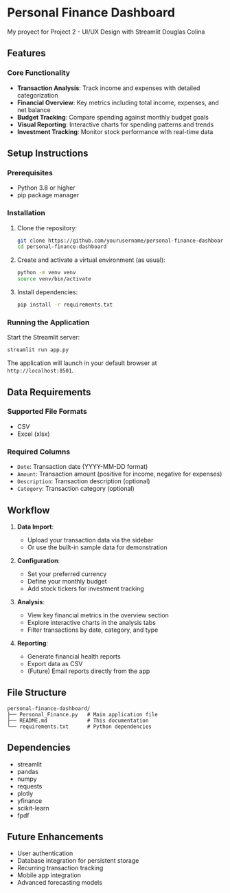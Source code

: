 # Personal Finance Dashboard

My proyect for Project 2 - UI/UX Design with Streamlit Douglas Colina

## Features

### Core Functionality
- **Transaction Analysis**: Track income and expenses with detailed categorization
- **Financial Overview**: Key metrics including total income, expenses, and net balance
- **Budget Tracking**: Compare spending against monthly budget goals
- **Visual Reporting**: Interactive charts for spending patterns and trends
- **Investment Tracking**: Monitor stock performance with real-time data


## Setup Instructions

### Prerequisites
- Python 3.8 or higher
- pip package manager

### Installation
1. Clone the repository:
   ```bash
   git clone https://github.com/yourusername/personal-finance-dashboard.git
   cd personal-finance-dashboard
   ```

2. Create and activate a virtual environment (as usual):
   ```bash
   python -m venv venv
   source venv/bin/activate  
   ```

3. Install dependencies:
   ```bash
   pip install -r requirements.txt
   ```

### Running the Application
Start the Streamlit server:
```bash
streamlit run app.py
```

The application will launch in your default browser at `http://localhost:8501`.

## Data Requirements

### Supported File Formats
- CSV
- Excel (xlsx)

### Required Columns
- `Date`: Transaction date (YYYY-MM-DD format)
- `Amount`: Transaction amount (positive for income, negative for expenses)
- `Description`: Transaction description (optional)
- `Category`: Transaction category (optional)

## Workflow

1. **Data Import**:
   - Upload your transaction data via the sidebar
   - Or use the built-in sample data for demonstration

2. **Configuration**:
   - Set your preferred currency
   - Define your monthly budget
   - Add stock tickers for investment tracking

3. **Analysis**:
   - View key financial metrics in the overview section
   - Explore interactive charts in the analysis tabs
   - Filter transactions by date, category, and type

4. **Reporting**:
   - Generate financial health reports
   - Export data as CSV
   - (Future) Email reports directly from the app

## File Structure

```
personal-finance-dashboard/
├── Personal_Finance.py   # Main application file
├── README.md             # This documentation
└── requirements.txt      # Python dependencies
```

## Dependencies

- streamlit
- pandas
- numpy
- requests
- plotly
- yfinance
- scikit-learn
- fpdf

## Future Enhancements

- User authentication
- Database integration for persistent storage
- Recurring transaction tracking
- Mobile app integration
- Advanced forecasting models